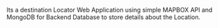Its a destination Locator Web Application using simple MAPBOX API and MongoDB for Backend Database to store details about the Location.
